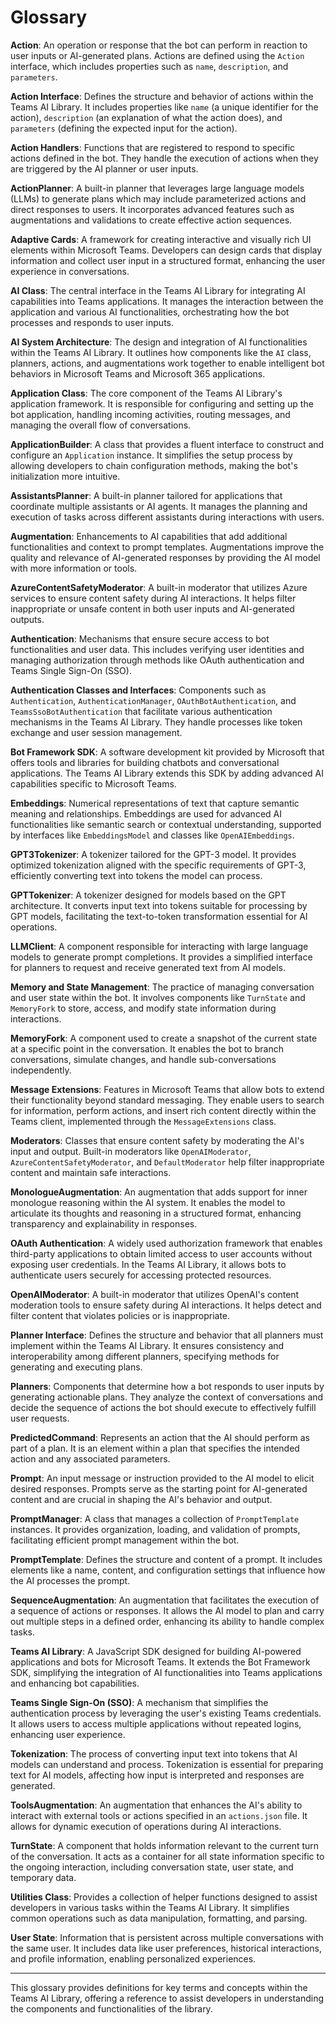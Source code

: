 # Glossary

**Action**: An operation or response that the bot can perform in reaction to user inputs or AI-generated plans. Actions are defined using the `Action` interface, which includes properties such as `name`, `description`, and `parameters`.

**Action Interface**: Defines the structure and behavior of actions within the Teams AI Library. It includes properties like `name` (a unique identifier for the action), `description` (an explanation of what the action does), and `parameters` (defining the expected input for the action).

**Action Handlers**: Functions that are registered to respond to specific actions defined in the bot. They handle the execution of actions when they are triggered by the AI planner or user inputs.

**ActionPlanner**: A built-in planner that leverages large language models (LLMs) to generate plans which may include parameterized actions and direct responses to users. It incorporates advanced features such as augmentations and validations to create effective action sequences.

**Adaptive Cards**: A framework for creating interactive and visually rich UI elements within Microsoft Teams. Developers can design cards that display information and collect user input in a structured format, enhancing the user experience in conversations.

**AI Class**: The central interface in the Teams AI Library for integrating AI capabilities into Teams applications. It manages the interaction between the application and various AI functionalities, orchestrating how the bot processes and responds to user inputs.

**AI System Architecture**: The design and integration of AI functionalities within the Teams AI Library. It outlines how components like the `AI` class, planners, actions, and augmentations work together to enable intelligent bot behaviors in Microsoft Teams and Microsoft 365 applications.

**Application Class**: The core component of the Teams AI Library's application framework. It is responsible for configuring and setting up the bot application, handling incoming activities, routing messages, and managing the overall flow of conversations.

**ApplicationBuilder**: A class that provides a fluent interface to construct and configure an `Application` instance. It simplifies the setup process by allowing developers to chain configuration methods, making the bot's initialization more intuitive.

**AssistantsPlanner**: A built-in planner tailored for applications that coordinate multiple assistants or AI agents. It manages the planning and execution of tasks across different assistants during interactions with users.

**Augmentation**: Enhancements to AI capabilities that add additional functionalities and context to prompt templates. Augmentations improve the quality and relevance of AI-generated responses by providing the AI model with more information or tools.

**AzureContentSafetyModerator**: A built-in moderator that utilizes Azure services to ensure content safety during AI interactions. It helps filter inappropriate or unsafe content in both user inputs and AI-generated outputs.

**Authentication**: Mechanisms that ensure secure access to bot functionalities and user data. This includes verifying user identities and managing authorization through methods like OAuth authentication and Teams Single Sign-On (SSO).

**Authentication Classes and Interfaces**: Components such as `Authentication`, `AuthenticationManager`, `OAuthBotAuthentication`, and `TeamsSsoBotAuthentication` that facilitate various authentication mechanisms in the Teams AI Library. They handle processes like token exchange and user session management.

**Bot Framework SDK**: A software development kit provided by Microsoft that offers tools and libraries for building chatbots and conversational applications. The Teams AI Library extends this SDK by adding advanced AI capabilities specific to Microsoft Teams.

**Embeddings**: Numerical representations of text that capture semantic meaning and relationships. Embeddings are used for advanced AI functionalities like semantic search or contextual understanding, supported by interfaces like `EmbeddingsModel` and classes like `OpenAIEmbeddings`.

**GPT3Tokenizer**: A tokenizer tailored for the GPT-3 model. It provides optimized tokenization aligned with the specific requirements of GPT-3, efficiently converting text into tokens the model can process.

**GPTTokenizer**: A tokenizer designed for models based on the GPT architecture. It converts input text into tokens suitable for processing by GPT models, facilitating the text-to-token transformation essential for AI operations.

**LLMClient**: A component responsible for interacting with large language models to generate prompt completions. It provides a simplified interface for planners to request and receive generated text from AI models.

**Memory and State Management**: The practice of managing conversation and user state within the bot. It involves components like `TurnState` and `MemoryFork` to store, access, and modify state information during interactions.

**MemoryFork**: A component used to create a snapshot of the current state at a specific point in the conversation. It enables the bot to branch conversations, simulate changes, and handle sub-conversations independently.

**Message Extensions**: Features in Microsoft Teams that allow bots to extend their functionality beyond standard messaging. They enable users to search for information, perform actions, and insert rich content directly within the Teams client, implemented through the `MessageExtensions` class.

**Moderators**: Classes that ensure content safety by moderating the AI's input and output. Built-in moderators like `OpenAIModerator`, `AzureContentSafetyModerator`, and `DefaultModerator` help filter inappropriate content and maintain safe interactions.

**MonologueAugmentation**: An augmentation that adds support for inner monologue reasoning within the AI system. It enables the model to articulate its thoughts and reasoning in a structured format, enhancing transparency and explainability in responses.

**OAuth Authentication**: A widely used authorization framework that enables third-party applications to obtain limited access to user accounts without exposing user credentials. In the Teams AI Library, it allows bots to authenticate users securely for accessing protected resources.

**OpenAIModerator**: A built-in moderator that utilizes OpenAI's content moderation tools to ensure safety during AI interactions. It helps detect and filter content that violates policies or is inappropriate.

**Planner Interface**: Defines the structure and behavior that all planners must implement within the Teams AI Library. It ensures consistency and interoperability among different planners, specifying methods for generating and executing plans.

**Planners**: Components that determine how a bot responds to user inputs by generating actionable plans. They analyze the context of conversations and decide the sequence of actions the bot should execute to effectively fulfill user requests.

**PredictedCommand**: Represents an action that the AI should perform as part of a plan. It is an element within a plan that specifies the intended action and any associated parameters.

**Prompt**: An input message or instruction provided to the AI model to elicit desired responses. Prompts serve as the starting point for AI-generated content and are crucial in shaping the AI's behavior and output.

**PromptManager**: A class that manages a collection of `PromptTemplate` instances. It provides organization, loading, and validation of prompts, facilitating efficient prompt management within the bot.

**PromptTemplate**: Defines the structure and content of a prompt. It includes elements like a name, content, and configuration settings that influence how the AI processes the prompt.

**SequenceAugmentation**: An augmentation that facilitates the execution of a sequence of actions or responses. It allows the AI model to plan and carry out multiple steps in a defined order, enhancing its ability to handle complex tasks.

**Teams AI Library**: A JavaScript SDK designed for building AI-powered applications and bots for Microsoft Teams. It extends the Bot Framework SDK, simplifying the integration of AI functionalities into Teams applications and enhancing bot capabilities.

**Teams Single Sign-On (SSO)**: A mechanism that simplifies the authentication process by leveraging the user's existing Teams credentials. It allows users to access multiple applications without repeated logins, enhancing user experience.

**Tokenization**: The process of converting input text into tokens that AI models can understand and process. Tokenization is essential for preparing text for AI models, affecting how input is interpreted and responses are generated.

**ToolsAugmentation**: An augmentation that enhances the AI's ability to interact with external tools or actions specified in an `actions.json` file. It allows for dynamic execution of operations during AI interactions.

**TurnState**: A component that holds information relevant to the current turn of the conversation. It acts as a container for all state information specific to the ongoing interaction, including conversation state, user state, and temporary data.

**Utilities Class**: Provides a collection of helper functions designed to assist developers in various tasks within the Teams AI Library. It simplifies common operations such as data manipulation, formatting, and parsing.

**User State**: Information that is persistent across multiple conversations with the same user. It includes data like user preferences, historical interactions, and profile information, enabling personalized experiences.

---

This glossary provides definitions for key terms and concepts within the Teams AI Library, offering a reference to assist developers in understanding the components and functionalities of the library.